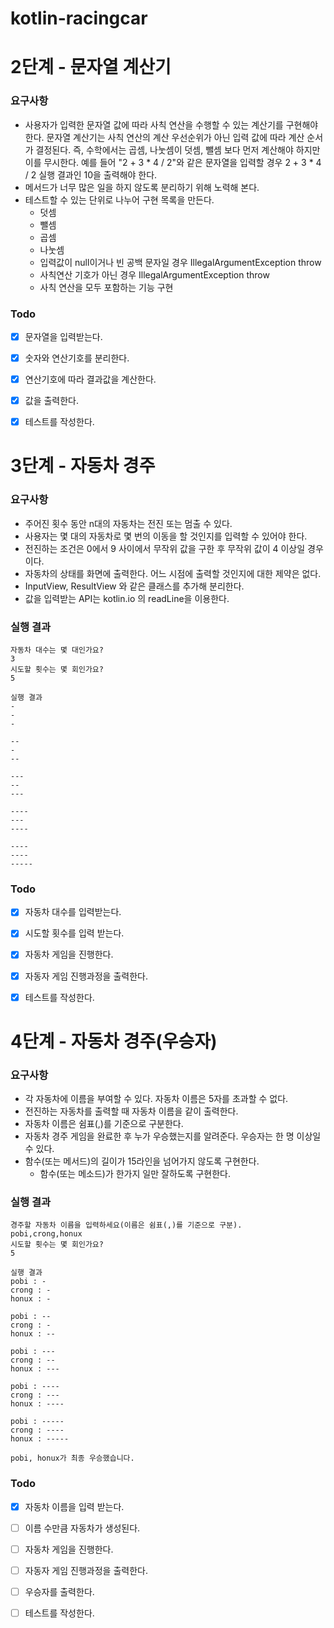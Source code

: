 # kotlin-racingcar

# 2단계 - 문자열 계산기

### 요구사항

* 사용자가 입력한 문자열 값에 따라 사칙 연산을 수행할 수 있는 계산기를 구현해야 한다.
  문자열 계산기는 사칙 연산의 계산 우선순위가 아닌 입력 값에 따라 계산 순서가 결정된다. 즉, 수학에서는 곱셈, 나눗셈이 덧셈, 뺄셈 보다 먼저 계산해야 하지만 이를 무시한다.
  예를 들어 "2 + 3 * 4 / 2"와 같은 문자열을 입력할 경우 2 + 3 * 4 / 2 실행 결과인 10을 출력해야 한다.
* 메서드가 너무 많은 일을 하지 않도록 분리하기 위해 노력해 본다.
* 테스트할 수 있는 단위로 나누어 구현 목록을 만든다.
  * 덧셈
  * 뺄셈
  * 곱셈
  * 나눗셈
  * 입력값이 null이거나 빈 공백 문자일 경우 IllegalArgumentException throw
  * 사칙연산 기호가 아닌 경우 IllegalArgumentException throw
  * 사칙 연산을 모두 포함하는 기능 구현

### Todo

- [x] 문자열을 입력받는다.
- [x] 숫자와 연산기호를 분리한다.
- [x] 연산기호에 따라 결과값을 계산한다.
- [x] 값을 출력한다.
- [x] 테스트를 작성한다.



# 3단계 - 자동차 경주

### 요구사항

* 주어진 횟수 동안 n대의 자동차는 전진 또는 멈출 수 있다.
* 사용자는 몇 대의 자동차로 몇 번의 이동을 할 것인지를 입력할 수 있어야 한다.
* 전진하는 조건은 0에서 9 사이에서 무작위 값을 구한 후 무작위 값이 4 이상일 경우이다.
* 자동차의 상태를 화면에 출력한다. 어느 시점에 출력할 것인지에 대한 제약은 없다.
* InputView, ResultView 와 같은 클래스를 추가해 분리한다.
* 값을 입력받는 API는 kotlin.io 의 readLine을 이용한다.

### 실행 결과

```
자동차 대수는 몇 대인가요?
3
시도할 횟수는 몇 회인가요?
5

실행 결과
-
-
-

--
-
--

---
--
---

----
---
----

----
----
-----
```

### Todo

- [x] 자동차 대수를 입력받는다.
- [x] 시도할 횟수를 입력 받는다.
- [x] 자동차 게임을 진행한다.
- [x] 자동자 게임 진행과정을 출력한다.
- [x] 테스트를 작성한다.




# 4단계 - 자동차 경주(우승자)

### 요구사항

* 각 자동차에 이름을 부여할 수 있다. 자동차 이름은 5자를 초과할 수 없다.
* 전진하는 자동차를 출력할 때 자동차 이름을 같이 출력한다.
* 자동차 이름은 쉼표(,)를 기준으로 구분한다.
* 자동차 경주 게임을 완료한 후 누가 우승했는지를 알려준다. 우승자는 한 명 이상일 수 있다.
* 함수(또는 메서드)의 길이가 15라인을 넘어가지 않도록 구현한다.
  * 함수(또는 메소드)가 한가지 일만 잘하도록 구현한다.


### 실행 결과

```
경주할 자동차 이름을 입력하세요(이름은 쉼표(,)를 기준으로 구분).
pobi,crong,honux
시도할 횟수는 몇 회인가요?
5

실행 결과
pobi : -
crong : -
honux : -

pobi : --
crong : -
honux : --

pobi : ---
crong : --
honux : ---

pobi : ----
crong : ---
honux : ----

pobi : -----
crong : ----
honux : -----

pobi, honux가 최종 우승했습니다.
```

### Todo

- [x] 자동차 이름을 입력 받는다.
- [ ] 이름 수만큼 자동차가 생성된다.
- [ ] 자동차 게임을 진행한다.
- [ ] 자동자 게임 진행과정을 출력한다.
- [ ] 우승자를 출력한다.
- [ ] 테스트를 작성한다.

